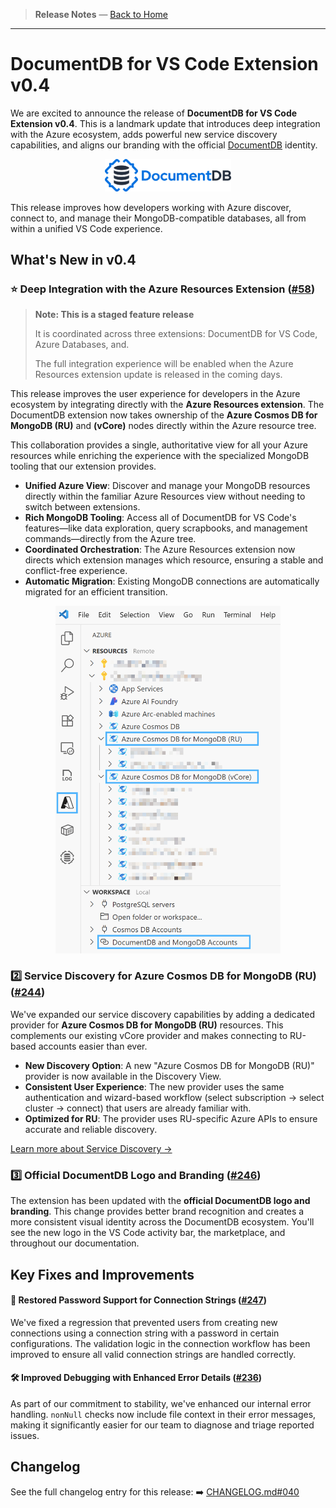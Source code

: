 <!-- Release Notes Section Badge or Breadcrumb -->

> **Release Notes** — [Back to Home](../index.md)

---

# DocumentDB for VS Code Extension v0.4

We are excited to announce the release of **DocumentDB for VS Code Extension v0.4**. This is a landmark update that introduces deep integration with the Azure ecosystem, adds powerful new service discovery capabilities, and aligns our branding with the official [DocumentDB](https://documentdb.io) identity.

<p align="center"><img src="images/0.4.0_documentdb-logo.png" alt="DocumentDB Logo" style="width:40%; min-width:180px; max-width:320px; height:auto;" /></p>

This release improves how developers working with Azure discover, connect to, and manage their MongoDB-compatible databases, all from within a unified VS Code experience.

## What's New in v0.4

### ⭐ **Deep Integration with the Azure Resources Extension** ([#58](https://github.com/microsoft/vscode-documentdb/issues/58))

> **Note: This is a staged feature release**
>
> It is coordinated across three extensions: DocumentDB for VS Code, Azure Databases, and.
>
> The full integration experience will be enabled when the Azure Resources extension update is released in the coming days.

This release improves the user experience for developers in the Azure ecosystem by integrating directly with the **Azure Resources extension**. The DocumentDB extension now takes ownership of the **Azure Cosmos DB for MongoDB (RU)** and **(vCore)** nodes directly within the Azure resource tree.

This collaboration provides a single, authoritative view for all your Azure resources while enriching the experience with the specialized MongoDB tooling that our extension provides.

- **Unified Azure View**: Discover and manage your MongoDB resources directly within the familiar Azure Resources view without needing to switch between extensions.
- **Rich MongoDB Tooling**: Access all of DocumentDB for VS Code's features—like data exploration, query scrapbooks, and management commands—directly from the Azure tree.
- **Coordinated Orchestration**: The Azure Resources extension now directs which extension manages which resource, ensuring a stable and conflict-free experience.
- **Automatic Migration**: Existing MongoDB connections are automatically migrated for an efficient transition.

<p align="center"><img src="./images/0.4.0_azure_resources.png" alt="Authentication Method Selection" width="360" style="max-width:100%;height:auto;"></p>

### 2️⃣ **Service Discovery for Azure Cosmos DB for MongoDB (RU)** ([#244](https://github.com/microsoft/vscode-documentdb/issues/244))

We've expanded our service discovery capabilities by adding a dedicated provider for **Azure Cosmos DB for MongoDB (RU)** resources. This complements our existing vCore provider and makes connecting to RU-based accounts easier than ever.

- **New Discovery Option**: A new "Azure Cosmos DB for MongoDB (RU)" provider is now available in the Discovery View.
- **Consistent User Experience**: The new provider uses the same authentication and wizard-based workflow (select subscription → select cluster → connect) that users are already familiar with.
- **Optimized for RU**: The provider uses RU-specific Azure APIs to ensure accurate and reliable discovery.

[Learn more about Service Discovery →](../learn-more/service-discovery.md)

### 3️⃣ **Official DocumentDB Logo and Branding** ([#246](https://github.com/microsoft/vscode-documentdb/pull/246))

The extension has been updated with the **official DocumentDB logo and branding**. This change provides better brand recognition and creates a more consistent visual identity across the DocumentDB ecosystem. You'll see the new logo in the VS Code activity bar, the marketplace, and throughout our documentation.

## Key Fixes and Improvements

#### 🐛 **Restored Password Support for Connection Strings** ([#247](https://github.com/microsoft/vscode-documentdb/pull/247))

We've fixed a regression that prevented users from creating new connections using a connection string with a password in certain configurations. The validation logic in the connection workflow has been improved to ensure all valid connection strings are handled correctly.

#### 🛠️ **Improved Debugging with Enhanced Error Details** ([#236](https://github.com/microsoft/vscode-documentdb/pull/236))

As part of our commitment to stability, we've enhanced our internal error handling. `nonNull` checks now include file context in their error messages, making it significantly easier for our team to diagnose and triage reported issues.

## Changelog

See the full changelog entry for this release:
➡️ [CHANGELOG.md#040](https://github.com/microsoft/vscode-documentdb/blob/main/CHANGELOG.md#040)
